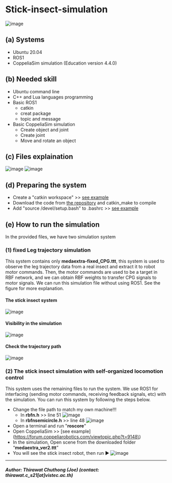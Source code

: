 # Stick-insect-simulation
![image](https://github.com/VISTEC-IST-ROBOTICS-PUBLIC/Stick-insect-simulation/assets/21343117/83fc067a-3647-4d35-9fe3-56ba521807a6)


## (a) Systems
- Ubuntu 20.04
- ROS1
- CoppeliaSim simulation (Education version 4.4.0)

## (b) Needed skill
- Ubuntu command line
- C++ and Lua languages programming
- Basic ROS1
  - catkin
  - creat package
  - topic and message
- Basic CoppeliaSim simulation
    - Create object and joint
    - Create joint
    - Move and rotate an object

## (c) Files explaination
![image](https://github.com/VISTEC-IST-ROBOTICS-PUBLIC/Stick-insect-simulation/assets/21343117/27ca4b3d-b55e-4a2a-bc03-7627cf8bf8f8)
![image](https://github.com/VISTEC-IST-ROBOTICS-PUBLIC/Stick-insect-simulation/assets/21343117/0209f8a8-dc17-48c5-8c8a-880ac83315b6)

## (d) Preparing the system
- Create a "catkin workspace" >> [see example](http://wiki.ros.org/catkin/Tutorials/create_a_workspace)
- Download the code from [the repository](https://github.com/VISTEC-IST-ROBOTICS-PUBLIC/Stick-insect-simulation/tree/master/stick_insect_sim_pkg) and catkin_make to compile
- Add "source <your path to workspace>/devel/setup.bash" to .bashrc >> [see example](https://answers.ros.org/question/206876/how-often-do-i-need-to-source-setupbash/)

## (e) How to run the simulation
In the provided files, we have two simulation system
### (1) fixed Leg trajectory simulation
This system contains only __medaextra-fixed_CPG.ttt__, this system is used to observe the leg trajectory data from a real insect and extract it to robot motor commands.
Then, the motor commands are used to be a target in RBF network, and we can obtain RBF weights to transfer CPG signals to motor signals. We can run this simulation file without using ROS1.
See the figure for more explanation.

#### The stick insect system
  ![image](https://github.com/VISTEC-IST-ROBOTICS-PUBLIC/Stick-insect-simulation/assets/21343117/210be94d-f760-4609-87bf-3620cbda53df)

#### Visibility in the simulation
  ![image](https://github.com/VISTEC-IST-ROBOTICS-PUBLIC/Stick-insect-simulation/assets/21343117/2716ed37-7a0f-4997-b213-e749b6217d70)

#### Check the trajectory path
  ![image](https://github.com/VISTEC-IST-ROBOTICS-PUBLIC/Stick-insect-simulation/assets/21343117/ce281b21-f4ae-4a7b-b88c-54a4ac53c32a)



### (2) The stick insect simulation with self-organized locomotion control
This system uses the remaining files to run the system. We use ROS1 for interfacing (sending motor commands, receiving feedback signals, etc) with the simulation.
You can run this system by following the steps below.
- Change the file path to match my own machine!!!
  - In __rbfn.h__ >> line 51
    ![image](https://github.com/VISTEC-IST-ROBOTICS-PUBLIC/Stick-insect-simulation/assets/21343117/4b9acddc-7c95-4242-9d90-66ff14b46ecc)
  - In __rbfnsemicircle.h__ >> line 48
    ![image](https://github.com/VISTEC-IST-ROBOTICS-PUBLIC/Stick-insect-simulation/assets/21343117/76156a55-1005-4c66-af2f-a122a7f8fc55)
- Open a terminal and run "__roscore__"
- Open CoppeliaSim >> [see example](https://forum.coppeliarobotics.com/viewtopic.php?t=9148\)
- In the simulation, Open scene from the downloaded folder “__medaextra_ver2.ttt__”
- You will see the stick insect robot, then run :arrow_forward:
![image](https://github.com/VISTEC-IST-ROBOTICS-PUBLIC/Stick-insect-simulation/assets/21343117/99d05e04-6962-4bd9-8cdf-ec959cdcfa82)


______
##### Author: Thirawat Chuthong (Joe) (contact: thirawat.c_s21[at]vistec.ac.th)













